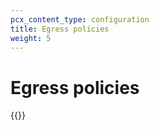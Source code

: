 ```yaml
---
pcx_content_type: configuration
title: Egress policies
weight: 5
---
```


# Egress policies

{{<render file="gateway/_egress-policies.md">}}

